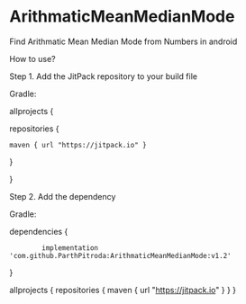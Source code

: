 # ArithmaticMeanMedianMode
Find Arithmatic Mean Median Mode from Numbers in android 


How to use?

Step 1. Add the JitPack repository to your build file

Gradle:

allprojects {

  repositories {
  
    maven { url "https://jitpack.io" }
    
  }
  
}

Step 2. Add the dependency

Gradle:

dependencies {

	        implementation 'com.github.ParthPitroda:ArithmaticMeanMedianMode:v1.2'

}

allprojects {
  repositories {
    maven { url "https://jitpack.io" }
  }
}

